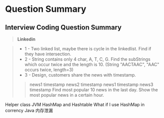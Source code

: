 Question Summary
===================

Interview Coding Question Summary
---------------------------------

> **Linkedin**

> - 1 - Two linked list, maybe there is cycle in the linkedlist. Find if they have intersection.
> - 2 - String contains only 4 char, A, T, C, G. Find the subStrings which occur twice and the length is 10. (String "AACTAAC", "AAC" occurs twice, length=3)
> - 3 - Design, customers share the news with timestamp.
> >news1   timestamp
> >news2   timestamp
> >news1   timestamp
> >news3   timestamp
> Find most popular 10 news in the last day. Show the most popular news in a certain hour. 

Helper class
JVM
HashMap and Hashtable  What if I use HashMap in corrency
Java 内存泄漏
